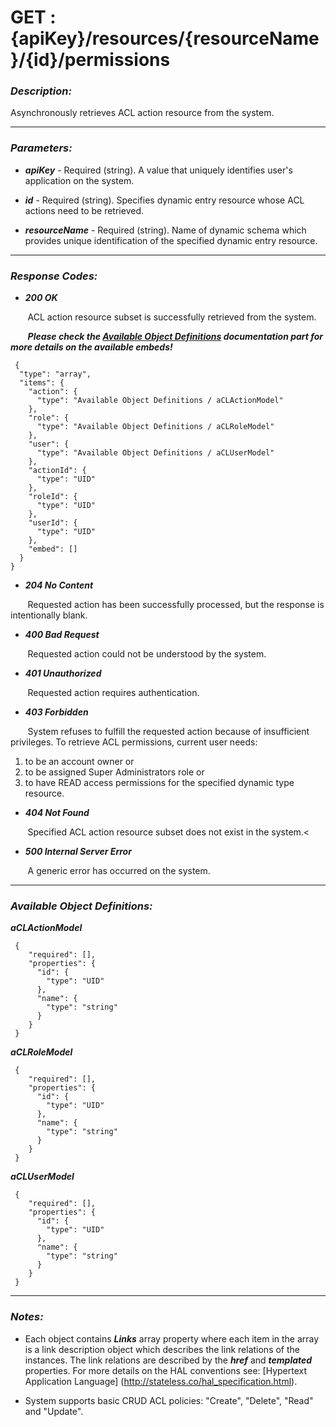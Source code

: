 
# GET : {apiKey}/resources/{resourceName}/{id}/permissions 

### *Description:* 
Asynchronously retrieves ACL action resource from the system. 



* * *
### *Parameters:*


- ***apiKey*** - Required (string). A value that uniquely identifies user&#39;s application on the system. 


- ***id*** - Required (string). Specifies dynamic entry resource whose ACL actions need to be retrieved. 


- ***resourceName*** - Required (string). Name of dynamic schema which provides unique identification of the specified dynamic entry resource. 


* * *
### *Response Codes:*


- ***200  OK*** 

&nbsp;&nbsp;&nbsp;&nbsp;&nbsp;&nbsp; ACL action resource subset is successfully retrieved from the system. 

&nbsp;&nbsp;&nbsp;&nbsp;&nbsp;&nbsp; ***Please check the [Available Object Definitions](#available-object-definitions) documentation part for more details on the available embeds!***

```
 {
  "type": "array",
  "items": {
    "action": {
      "type": "Available Object Definitions / aCLActionModel"
    },
    "role": {
      "type": "Available Object Definitions / aCLRoleModel"
    },
    "user": {
      "type": "Available Object Definitions / aCLUserModel"
    },
    "actionId": {
      "type": "UID"
    },
    "roleId": {
      "type": "UID"
    },
    "userId": {
      "type": "UID"
    },
    "embed": []
  }
} 

```

- ***204  No Content*** 

&nbsp;&nbsp;&nbsp;&nbsp;&nbsp;&nbsp; Requested action has been successfully processed, but the response is intentionally blank. 


- ***400  Bad Request*** 

&nbsp;&nbsp;&nbsp;&nbsp;&nbsp;&nbsp; Requested action could not be understood by the system. 


- ***401  Unauthorized*** 

&nbsp;&nbsp;&nbsp;&nbsp;&nbsp;&nbsp; Requested action requires authentication. 


- ***403  Forbidden*** 

&nbsp;&nbsp;&nbsp;&nbsp;&nbsp;&nbsp; System refuses to fulfill the requested action because of insufficient privileges. To retrieve ACL permissions, current user needs: 
 1. to be an account owner or 
 2. to be assigned Super Administrators role or 
 3. to have READ access permissions for the specified dynamic type resource. 


- ***404  Not Found*** 

&nbsp;&nbsp;&nbsp;&nbsp;&nbsp;&nbsp; Specified ACL action resource subset does not exist in the system.&lt; 


- ***500  Internal Server Error*** 

&nbsp;&nbsp;&nbsp;&nbsp;&nbsp;&nbsp; A generic error has occurred on the system. 



* * *
### *Available Object Definitions:*

***aCLActionModel***

```
 {
    "required": [],
    "properties": {
      "id": {
        "type": "UID"
      },
      "name": {
        "type": "string"
      }
    }
 }
```
***aCLRoleModel***

```
 {
    "required": [],
    "properties": {
      "id": {
        "type": "UID"
      },
      "name": {
        "type": "string"
      }
    }
 }
```
***aCLUserModel***

```
 {
    "required": [],
    "properties": {
      "id": {
        "type": "UID"
      },
      "name": {
        "type": "string"
      }
    }
 }
```
* * *
### *Notes:* 
- Each object contains ***Links*** array property where each item in the array is a link description object which describes the link relations of the instances. The link relations are described by the ***href*** and ***templated*** properties. For more details on the HAL conventions see: [Hypertext Application Language] (http://stateless.co/hal_specification.html).

-  System supports basic CRUD ACL policies: "Create", "Delete", "Read" and "Update". 
